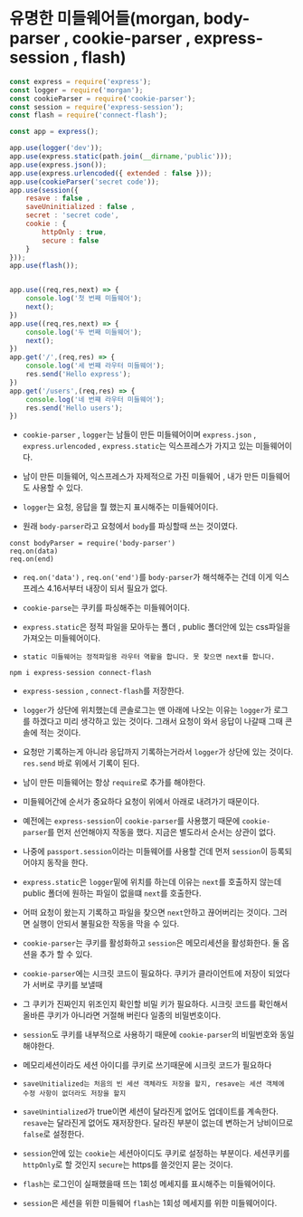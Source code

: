 # 유명한 미들웨어들(morgan, body-parser , cookie-parser , express-session , flash)

```js
const express = require('express');
const logger = require('morgan');
const cookieParser = require('cookie-parser');
const session = require('express-session');
const flash = require('connect-flash');

const app = express();

app.use(logger('dev'));
app.use(express.static(path.join(__dirname,'public')));
app.use(express.json());
app.use(express.urlencoded({ extended : false }));
app.use(cookieParser('secret code'));
app.use(session({
    resave : false ,
    saveUninitialized : false ,
    secret : 'secret code',
    cookie : {
        httpOnly : true,
        secure : false
    }
}));
app.use(flash());


app.use((req,res,next) => {
    console.log('첫 번째 미들웨어');
    next();
})
app.use((req,res,next) => {
    console.log('두 번째 미들웨어');
    next();
})
app.get('/',(req,res) => {
    console.log('세 번쨰 라우터 미들웨어');
    res.send('Hello express');
})
app.get('/users',(req,res) => {
    console.log('네 번쨰 라우터 미들웨어');
    res.send('Hello users');
})
```

- `cookie-parser` , `logger`는 남들이 만든 미들웨어이며 `express.json` , `express.urlencoded` , `express.static`는 익스프레스가 가지고 있는 미들웨어이다.

- 남이 만든 미들웨어, 익스프레스가 자제적으로 가진 미들웨어 , 내가 만든 미들웨어도 사용할 수 있다.

- `logger`는 요청, 응답을 뭘 했는지 표시해주는 미들웨어이다. 

- 원래 `body-parser`라고 요청에서 `body`를 파싱할때 쓰는 것이였다.

```
const bodyParser = require('body-parser')
req.on(data)
req.on(end)
```

- `req.on('data')` , `req.on('end')`를 `body-parser`가 해석해주는 건데 이게 익스프레스 4.16서부터 내장이 되서 필요가 없다.

- `cookie-parse`는 쿠키를 파싱해주는 미들웨어이다.

- `express.static`은 정적 파일을 모아두는 폴더 , public 폴더안에 있는 css파일을 가져오는 미들웨어이다.

- `static 미들웨어는 정적파일용 라우터 역활을 합니다. 못 찾으면 next를 합니다.`

```
npm i express-session connect-flash
```

- `express-session` , `connect-flash`를 저장한다.

- `logger`가 상단에 위치했는데 콘솔로그는 맨 아래에 나오는 이유는 `logger`가 로그를 하겠다고 미리 생각하고 있는 것이다. 그래서 요청이 와서 응답이 나갈때 그때 콘솔에 적는 것이다.

- 요청만 기록하는게 아니라 응답까지 기록하는거라서 `logger`가 상단에 있는 것이다. `res.send` 바로 위에서 기록이 된다.

- 남이 만든 미들웨어는 항상 `require`로 추가를 해야한다.

- 미들웨어간에 순서가 중요하다 요청이 위에서 아래로 내려가기 때문이다.

- 예전에는 `express-session`이 `cookie-parser`를 사용했기 때문에 `cookie-parser`를 먼저 선언해야지 작동을 했다. 지금은 별도라서 순서는 상관이 없다.

- 나중에 `passport.session`이라는 미들웨어를 사용할 건데 먼저 `session`이 등록되어야지 동작을 한다.

- `express.static`은 `logger`밑에 위치를 하는데 이유는 `next`를 호출하지 않는데 public 폴더에 원하는 파일이 없을떄 `next`를 호출한다.

- 어떠 요청이 왔는지 기록하고 파일을 찾으면 `next`안하고 끊어버리는 것이다. 그러면 실행이 안되서 불필요한 작동을 막을 수 있다.

- `cookie-parser`는 쿠키를 활성화하고 `session`은 메모리세션을 활성화한다. 둘 옵션을 추가 할 수 있다.

- `cookie-parser`에는 시크릿 코드이 필요하다. 쿠키가 클라이언트에 저장이 되었다가 서버로 쿠키를 보낼때 

- 그 쿠키가 진짜인지 위조인지 확인할 비밀 키가 필요하다. 시크릿 코드를 확인해서 올바른 쿠키가 아니라면 거절해 버린다 일종의 비밀번호이다.

- `session`도 쿠키를 내부적으로 사용하기 때문에 `cookie-parser`의 비밀번호와 동일 해야한다.

- 메모리세션이라도 세션 아이디를 쿠키로 쓰기때문에 시크릿 코드가 필요하다

- `saveUnitialized는 처음의 빈 세션 객체라도 저장을 할지, resave는 세션 객체에 수정 사항이 없더라도 저장을 할지`

- `saveUnintialized`가 true이면 세션이 달라진게 없어도 업데이트를 계속한다. `resave`는 달라진게 없어도 재저장한다. 달라진 부분이 없는데 변하는거 낭비이므로 `false`로 설정한다.

- `session`안에 있는 `cookie`는 세션아이디도 쿠키로 설정하는 부분이다. 세션쿠키를 `httpOnly`로 할 것인지 `secure`는 https를 쓸것인지 묻는 것이다.

- `flash`는 로그인이 실패했을때 뜨는 1회성 메세지를 표시해주는 미들웨어이다.

- `session`은 세션을 위한 미들웨어 `flash`는 1회성 메세지를 위한 미들웨어이다.

